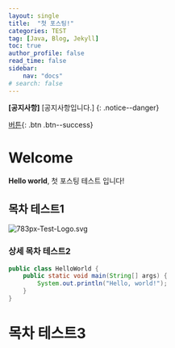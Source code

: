 ```yaml
---
layout: single
title:  "첫 포스팅!"
categories: TEST
tag: [Java, Blog, Jekyll]
toc: true
author_profile: false
read_time: false
sidebar:
    nav: "docs"
# search: false
---
```


**[공지사항]** [공지사항입니다.]
{: .notice--danger}

[버튼](#https://mmistakes.github.io/minimal-mistakes/docs/utility-classes/#buttons){: .btn .btn--success}

# Welcome

**Hello world**, 첫 포스팅 테스트 입니다!

## 목차 테스트1
![783px-Test-Logo.svg](../../images/2021-12-10-first/783px-Test-Logo.svg.png)

### 상세 목차 테스트2

```Java
public class HelloWorld {
    public static void main(String[] args) {
        System.out.println("Hello, world!");
    }
}
```
# 목차 테스트3